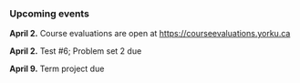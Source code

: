 
### Upcoming events

**April 2.**  Course evaluations are open at https://courseevaluations.yorku.ca

**April 2.**  Test #6; Problem set 2 due

**April 9.** Term project due

